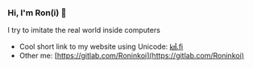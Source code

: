 ### Hi, I'm Ron(i) 🐉

I try to imitate the real world inside computers

- Cool short link to my website using Unicode: [㎦.ﬁ](https://㎦.ﬁ)
- Other me: [https://gitlab.com/Roninkoi](https://gitlab.com/Roninkoi)

<!--a href="https://github.com/Roninkoi">
  <img align="center" src="https://github-readme-stats.vercel.app/api?username=Roninkoi&show_icons=true&count_private=false&theme=cobalt" />
</a-->
<!--a href="https://github.com/Roninkoi">
  <img align="center" src="https://github-readme-stats.vercel.app/api/top-langs/?username=Roninkoi&hide=javascript,html,css&count_private=false&theme=cobalt&layout=compact&langs_count=8" />
</a-->
<!--
**Roninkoi/Roninkoi** is a ✨ _special_ ✨ repository because its `README.md` (this file) appears on your GitHub profile.

Here are some ideas to get you started:

- 🔭 I’m currently working on ...
- 🌱 I’m currently learning ...
- 👯 I’m looking to collaborate on ...
- 🤔 I’m looking for help with ...
- 💬 Ask me about ...
- 📫 How to reach me: ...
- 😄 Pronouns: ...
- ⚡ Fun fact: ...
-->
